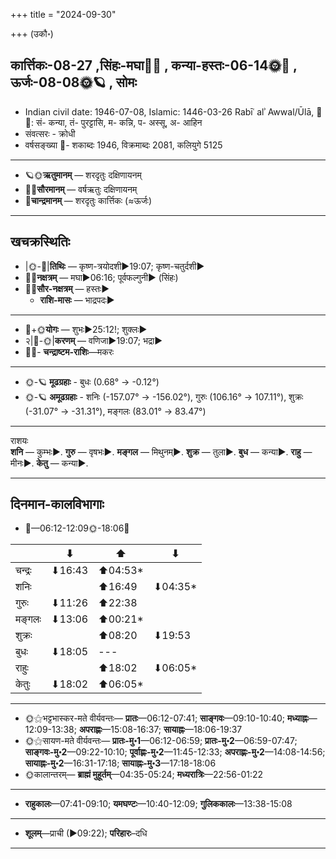 +++
title = "2024-09-30"

+++
(उकौ॰)
## कार्त्तिकः-08-27  ,सिंहः-मघा🌛🌌  ,  कन्या-हस्तः-06-14🌞🌌  ,  ऊर्जः-08-08🌞🪐  , सोमः
- Indian civil date: 1946-07-08, Islamic: 1446-03-26 Rabīʿ alʾ Awwal/Ūlā, 🌌🌞: सं- कन्या, तं- पुरट्टासि, म- कन्नि, प- अस्सू, अ- आहिन
- संवत्सरः - क्रोधी
- वर्षसङ्ख्या 🌛- शकाब्दः 1946, विक्रमाब्दः 2081, कलियुगे 5125
___________________
- 🪐🌞**ऋतुमानम्** — शरदृतुः दक्षिणायनम्
- 🌌🌞**सौरमानम्** — वर्षऋतुः दक्षिणायनम्
- 🌛**चान्द्रमानम्** — शरदृतुः कार्त्तिकः (≈ऊर्जः)
___________________


## खचक्रस्थितिः
- |🌞-🌛|**तिथिः** — कृष्ण-त्रयोदशी►19:07; कृष्ण-चतुर्दशी►  
- 🌌🌛**नक्षत्रम्** — मघा►06:16; पूर्वफल्गुनी► (सिंहः)  
- 🌌🌞**सौर-नक्षत्रम्** — हस्तः►  
  - **राशि-मासः** — भाद्रपदः► 
___________________
- 🌛+🌞**योगः** — शुभः►25:12!; शुक्लः►  
- २|🌛-🌞|**करणम्** — वणिजा►19:07; भद्रा►  
- 🌌🌛- **चन्द्राष्टम-राशिः**—मकरः  
___________________
- 🌞-🪐 **मूढग्रहाः** - बुधः (0.68° → -0.12°)
- 🌞-🪐 **अमूढग्रहाः** - शनिः (-157.07° → -156.02°), गुरुः (106.16° → 107.11°), शुक्रः (-31.07° → -31.31°), मङ्गलः (83.01° → 83.47°)
___________________
राशयः  
**शनि** — कुम्भः►. **गुरु** — वृषभः►. **मङ्गल** — मिथुनम्►. **शुक्र** — तुला►. **बुध** — कन्या►. **राहु** — मीनः►. **केतु** — कन्या►. 
___________________


## दिनमान-कालविभागाः
- 🌅—06:12-12:09🌞-18:06🌇  

|      |⬇     |⬆     |⬇     |
|------|-----|-----|------|
|चन्द्रः|⬇16:43 |⬆04:53*|     |
|शनिः   |     |⬆16:49 |⬇04:35*|
|गुरुः  |⬇11:26 |⬆22:38 |     |
|मङ्गलः |⬇13:06 |⬆00:21*|     |
|शुक्रः |     |⬆08:20 |⬇19:53 |
|बुधः   |⬇18:05 |---|     |
|राहुः  |     |⬆18:02 |⬇06:05*|
|केतुः  |⬇18:02 |⬆06:05*|     |
___________________
- 🌞⚝भट्टभास्कर-मते वीर्यवन्तः— **प्रातः**—06:12-07:41; **साङ्गवः**—09:10-10:40; **मध्याह्नः**—12:09-13:38; **अपराह्णः**—15:08-16:37; **सायाह्नः**—18:06-19:37  
- 🌞⚝सायण-मते वीर्यवन्तः— **प्रातः-मु॰1**—06:12-06:59; **प्रातः-मु॰2**—06:59-07:47; **साङ्गवः-मु॰2**—09:22-10:10; **पूर्वाह्णः-मु॰2**—11:45-12:33; **अपराह्णः-मु॰2**—14:08-14:56; **सायाह्नः-मु॰2**—16:31-17:18; **सायाह्नः-मु॰3**—17:18-18:06  
- 🌞कालान्तरम्— **ब्राह्मं मुहूर्तम्**—04:35-05:24; **मध्यरात्रिः**—22:56-01:22  
___________________
- **राहुकालः**—07:41-09:10; **यमघण्टः**—10:40-12:09; **गुलिककालः**—13:38-15:08  
___________________
- **शूलम्**—प्राची (►09:22); **परिहारः**–दधि  
___________________